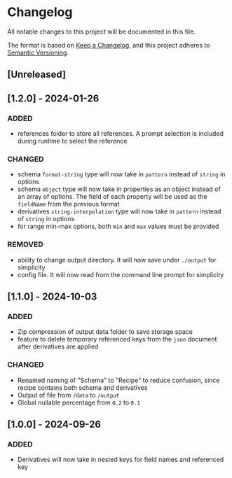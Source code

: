 # Changelog

All notable changes to this project will be documented in this file.

The format is based on [Keep a Changelog](https://keepachangelog.com/en/1.1.0/),
and this project adheres to [Semantic Versioning](https://semver.org/spec/v2.0.0.html).

## [Unreleased]

## [1.2.0] - 2024-01-26

### ADDED

- references folder to store all references. A prompt selection is included during runtime to select the reference

### CHANGED

- schema `format-string` type will now take in `pattern` instead of `string` in options
- schema `object` type will now take in properties as an object instead of an array of options. The field of each property will be used as the `fieldName` from the previous format
- derivatives `string-interpolation` type will now take in `pattern` instead of `string` in options
- for range min-max options, both `min` and `max` values must be provided

### REMOVED

- ability to change output directory. It will now save under `./output` for simplicity
- config file. It will now read from the command line prompt for simplicity

## [1.1.0] - 2024-10-03

### ADDED

- Zip compression of output data folder to save storage space
- feature to delete temporary referenced keys from the `json` document after derivatives are applied

### CHANGED

- Renamed naming of "Schema" to "Recipe" to reduce confusion, since recipe contains both schema and derivatives
- Output of file from `/data` to `/output`
- Global nullable percentage from `0.2` to `0.1`

## [1.0.0] - 2024-09-26

### ADDED

- Derivatives will now take in nested keys for field names and referenced key
